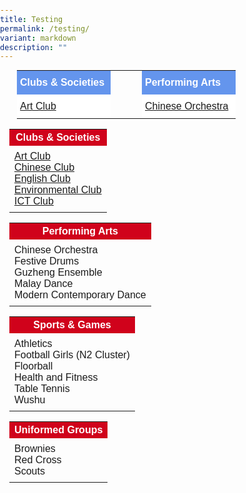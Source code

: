 ```yaml
---
title: Testing
permalink: /testing/
variant: markdown
description: ""
---
```

<style type="text/css">
.tg  {border-spacing:0;margin:0px auto;}
.tg td{font-family:Arial, sans-serif;font-size:16px;
  overflow:hidden;padding:10px 5px;word-break:normal;}
.tg th{font-family:Arial, sans-serif;font-size:16px;
  font-weight:normal;overflow:hidden;padding:10px 5px;word-break:normal;}
.tg .tg-yhj3{background-color:#FFF;color:#0C463A;text-align:left;vertical-align:middle}
.tg .tg-feqv{background-color:#6495ED;color:#666;font-weight:bold;text-align:left;vertical-align:middle}
</style>

<table class="tg" style="undefined;table-layout: fixed; width: 450px">
<colgroup>
<col style="width: 150px">
<col style="width: 50px">
<col style="width: 150px">	
</colgroup>

<tbody>
  <tr>
    <td class="tg-feqv"><span style="color:#FFFFFF;background-color:#6495ED">Clubs &amp; Societies</span></td>
		 <td border="0"></td>
    <td class="tg-feqv"><span style="color:#FFFFFF;background-color:#6495ED">Performing Arts</span></td>
  </tr>
		<tr>
    <td class="tg-yhj3"><a href="/cca-english-club/">Art Club</a></td>
			 <td border="0"></td>
    <td class="tg-yhj3"><a href="/cca-english-club/">Chinese Orchestra</a></td>
	</tr>
</tbody>
</table>

<style type="text/css">
body { 
font-family: Arial, sans-serif;
margin: 0; 
padding: 0; 
} 

.table-container { 
flex-wrap: wrap; 
justify-content: space-between; 
margin: 15px; 
} 

.table { 
border-collapse: collapse; 
margin-bottom: 10px;
} 
 
td { 
padding: 8px; 
text-align: left; 
} 

th { 
background-color: #d0021b;
} 
} 
</style> 

<div class="table-container"> 
<table class="table"> 
<tbody>
<tr><th><span style="color:#FFFFFF;background-color:#d0021b">Clubs &amp; Societies</span></th> 
</tr><tr> 
	<td><a href="/cca-arts-club/">Art Club</a><br><a href="/cca-chinese-club/">Chinese Club</a><br><a href="/cca-english-club/">English Club</a><br><a href="/cca-environmental-club/">Environmental Club</a><br><a href="/cca-ict-club/">ICT Club</a></td>
</tr> 
</tbody>
</table>

<table class="table"> 
<tbody>
<tr><th><span style="color:#FFFFFF;background-color:#d0021b">Performing Arts</span></th> 
</tr><tr> 
<td>Chinese Orchestra<br>Festive Drums<br>Guzheng Ensemble<br>Malay Dance<br>Modern Contemporary Dance</td>
</tr>  
</tbody>
</table>

<table class="table"> 
<tbody>
<tr><th><span style="color:#FFFFFF;background-color:#d0021b">Sports &amp; Games</span></th> 
</tr><tr> 
<td>Athletics<br>Football Girls (N2 Cluster)<br>Floorball<br>Health and Fitness<br>Table Tennis<br>Wushu</td>
</tr>  
</tbody>
</table>

<table class="table"> 
<tbody>
<tr><th><span style="color:#FFFFFF;background-color:#d0021b">Uniformed Groups</span></th> 
</tr><tr> 
<td>Brownies<br>Red Cross<br>Scouts</td>
</tr>  
</tbody>
</table> 
</div>